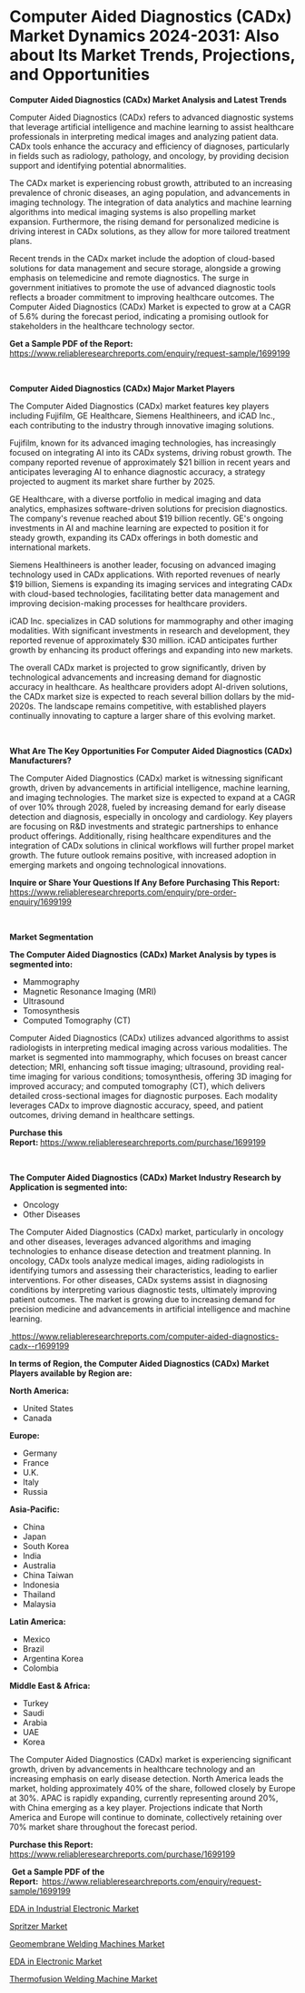<p><h1>Computer Aided Diagnostics (CADx) Market Dynamics 2024-2031: Also about Its Market Trends, Projections, and Opportunities</h1></p><p><strong>Computer Aided Diagnostics (CADx) Market Analysis and Latest Trends</strong></p>
<p><p>Computer Aided Diagnostics (CADx) refers to advanced diagnostic systems that leverage artificial intelligence and machine learning to assist healthcare professionals in interpreting medical images and analyzing patient data. CADx tools enhance the accuracy and efficiency of diagnoses, particularly in fields such as radiology, pathology, and oncology, by providing decision support and identifying potential abnormalities.</p><p>The CADx market is experiencing robust growth, attributed to an increasing prevalence of chronic diseases, an aging population, and advancements in imaging technology. The integration of data analytics and machine learning algorithms into medical imaging systems is also propelling market expansion. Furthermore, the rising demand for personalized medicine is driving interest in CADx solutions, as they allow for more tailored treatment plans.</p><p>Recent trends in the CADx market include the adoption of cloud-based solutions for data management and secure storage, alongside a growing emphasis on telemedicine and remote diagnostics. The surge in government initiatives to promote the use of advanced diagnostic tools reflects a broader commitment to improving healthcare outcomes. The Computer Aided Diagnostics (CADx) Market is expected to grow at a CAGR of 5.6% during the forecast period, indicating a promising outlook for stakeholders in the healthcare technology sector.</p></p>
<p><strong>Get a Sample PDF of the Report:&nbsp;</strong> <a href="https://www.reliableresearchreports.com/enquiry/request-sample/1699199?utm_campaign=83&utm_medium=2&utm_source=Github&utm_content=ia&utm_term=20102024&utm_id=computer-aided-diagnostics-cadx">https://www.reliableresearchreports.com/enquiry/request-sample/1699199</a></p>
<p>&nbsp;</p>
<p><strong>Computer Aided Diagnostics (CADx) Major Market Players</strong></p>
<p><p>The Computer Aided Diagnostics (CADx) market features key players including Fujifilm, GE Healthcare, Siemens Healthineers, and iCAD Inc., each contributing to the industry through innovative imaging solutions. </p><p>Fujifilm, known for its advanced imaging technologies, has increasingly focused on integrating AI into its CADx systems, driving robust growth. The company reported revenue of approximately $21 billion in recent years and anticipates leveraging AI to enhance diagnostic accuracy, a strategy projected to augment its market share further by 2025.</p><p>GE Healthcare, with a diverse portfolio in medical imaging and data analytics, emphasizes software-driven solutions for precision diagnostics. The company's revenue reached about $19 billion recently. GE's ongoing investments in AI and machine learning are expected to position it for steady growth, expanding its CADx offerings in both domestic and international markets.</p><p>Siemens Healthineers is another leader, focusing on advanced imaging technology used in CADx applications. With reported revenues of nearly $19 billion, Siemens is expanding its imaging services and integrating CADx with cloud-based technologies, facilitating better data management and improving decision-making processes for healthcare providers.</p><p>iCAD Inc. specializes in CAD solutions for mammography and other imaging modalities. With significant investments in research and development, they reported revenue of approximately $30 million. iCAD anticipates further growth by enhancing its product offerings and expanding into new markets.</p><p>The overall CADx market is projected to grow significantly, driven by technological advancements and increasing demand for diagnostic accuracy in healthcare. As healthcare providers adopt AI-driven solutions, the CADx market size is expected to reach several billion dollars by the mid-2020s. The landscape remains competitive, with established players continually innovating to capture a larger share of this evolving market.</p></p>
<p>&nbsp;</p>
<p><strong>What Are The Key Opportunities For Computer Aided Diagnostics (CADx) Manufacturers?</strong></p>
<p><p>The Computer Aided Diagnostics (CADx) market is witnessing significant growth, driven by advancements in artificial intelligence, machine learning, and imaging technologies. The market size is expected to expand at a CAGR of over 10% through 2028, fueled by increasing demand for early disease detection and diagnosis, especially in oncology and cardiology. Key players are focusing on R&D investments and strategic partnerships to enhance product offerings. Additionally, rising healthcare expenditures and the integration of CADx solutions in clinical workflows will further propel market growth. The future outlook remains positive, with increased adoption in emerging markets and ongoing technological innovations.</p></p>
<p><strong>Inquire or Share Your Questions If Any Before Purchasing This Report:</strong> <a href="https://www.reliableresearchreports.com/enquiry/pre-order-enquiry/1699199?utm_campaign=83&utm_medium=2&utm_source=Github&utm_content=ia&utm_term=20102024&utm_id=computer-aided-diagnostics-cadx">https://www.reliableresearchreports.com/enquiry/pre-order-enquiry/1699199</a></p>
<p>&nbsp;</p>
<p><strong>Market Segmentation</strong></p>
<p><strong>The Computer Aided Diagnostics (CADx) Market Analysis by types is segmented into:</strong></p>
<p><ul><li>Mammography</li><li>Magnetic Resonance Imaging (MRI)</li><li>Ultrasound</li><li>Tomosynthesis</li><li>Computed Tomography (CT)</li></ul></p>
<p><p>Computer Aided Diagnostics (CADx) utilizes advanced algorithms to assist radiologists in interpreting medical imaging across various modalities. The market is segmented into mammography, which focuses on breast cancer detection; MRI, enhancing soft tissue imaging; ultrasound, providing real-time imaging for various conditions; tomosynthesis, offering 3D imaging for improved accuracy; and computed tomography (CT), which delivers detailed cross-sectional images for diagnostic purposes. Each modality leverages CADx to improve diagnostic accuracy, speed, and patient outcomes, driving demand in healthcare settings.</p></p>
<p><strong>Purchase this Report:&nbsp;</strong><a href="https://www.reliableresearchreports.com/purchase/1699199?utm_campaign=83&utm_medium=2&utm_source=Github&utm_content=ia&utm_term=20102024&utm_id=computer-aided-diagnostics-cadx">https://www.reliableresearchreports.com/purchase/1699199</a></p>
<p>&nbsp;</p>
<p><strong>The Computer Aided Diagnostics (CADx) Market Industry Research by Application is segmented into:</strong></p>
<p><ul><li>Oncology</li><li>Other Diseases</li></ul></p>
<p><p>The Computer Aided Diagnostics (CADx) market, particularly in oncology and other diseases, leverages advanced algorithms and imaging technologies to enhance disease detection and treatment planning. In oncology, CADx tools analyze medical images, aiding radiologists in identifying tumors and assessing their characteristics, leading to earlier interventions. For other diseases, CADx systems assist in diagnosing conditions by interpreting various diagnostic tests, ultimately improving patient outcomes. The market is growing due to increasing demand for precision medicine and advancements in artificial intelligence and machine learning.</p></p>
<p><a href="https://www.reliableresearchreports.com/computer-aided-diagnostics-cadx--r1699199?utm_campaign=83&utm_medium=2&utm_source=Github&utm_content=ia&utm_term=20102024&utm_id=computer-aided-diagnostics-cadx">&nbsp;https://www.reliableresearchreports.com/computer-aided-diagnostics-cadx--r1699199</a></p>
<p><strong>In terms of Region, the Computer Aided Diagnostics (CADx) Market Players available by Region are:</strong></p>
<p>
    <p> <strong> North America: </strong>
        <ul>
            <li>United States</li>
            <li>Canada</li>
        </ul>
        </p> 
    <p> <strong> Europe: </strong>
        <ul>
            <li>Germany</li>
            <li>France</li>
            <li>U.K.</li>
            <li>Italy</li>
            <li>Russia</li>
        </ul>
        </p> 
    <p> <strong> Asia-Pacific: </strong>
        <ul>
            <li>China</li>
            <li>Japan</li>
            <li>South Korea</li>
            <li>India</li>
            <li>Australia</li>
            <li>China Taiwan</li>
            <li>Indonesia</li>
            <li>Thailand</li>
            <li>Malaysia</li>
        </ul>
        </p> 
    <p> <strong> Latin America: </strong>
        <ul>
            <li>Mexico</li>
            <li>Brazil</li>
            <li>Argentina Korea</li>
            <li>Colombia</li>
        </ul>
        </p> 
    <p> <strong> Middle East & Africa: </strong>
        <ul>
            <li>Turkey</li>
            <li>Saudi</li>
            <li>Arabia</li>
            <li>UAE</li>
            <li>Korea</li>
        </ul>
    </p>
    </p>
<p><p>The Computer Aided Diagnostics (CADx) market is experiencing significant growth, driven by advancements in healthcare technology and an increasing emphasis on early disease detection. North America leads the market, holding approximately 40% of the share, followed closely by Europe at 30%. APAC is rapidly expanding, currently representing around 20%, with China emerging as a key player. Projections indicate that North America and Europe will continue to dominate, collectively retaining over 70% market share throughout the forecast period.</p></p>
<p><strong>Purchase this Report: </strong><a href="https://www.reliableresearchreports.com/purchase/1699199?utm_campaign=83&utm_medium=2&utm_source=Github&utm_content=ia&utm_term=20102024&utm_id=computer-aided-diagnostics-cadx">https://www.reliableresearchreports.com/purchase/1699199</a></p>
<p>&nbsp;<strong>Get a Sample PDF of the Report:&nbsp;&nbsp;</strong><a href="https://www.reliableresearchreports.com/enquiry/request-sample/1699199?utm_campaign=83&utm_medium=2&utm_source=Github&utm_content=ia&utm_term=20102024&utm_id=computer-aided-diagnostics-cadx">https://www.reliableresearchreports.com/enquiry/request-sample/1699199</a></p>
<p><strong></strong></p>
<p><p><a href="https://github.com/fosters9adames/Market-Research-Report-List-1/blob/main/eda-in-industrial-electronic-market.md?utm_campaign=83&utm_medium=2&utm_source=Github&utm_content=ia&utm_term=20102024&utm_id=computer-aided-diagnostics-cadx">EDA in Industrial Electronic Market</a></p><p><a href="https://www.linkedin.com/pulse/spritzer-market-outlook-forecast-from-2024-2031-acceptable-research-dri8e?utm_campaign=83&utm_medium=2&utm_source=Github&utm_content=ia&utm_term=20102024&utm_id=computer-aided-diagnostics-cadx">Spritzer Market</a></p><p><a href="https://issuu.com/reportprime-2/docs/geomembrane-welding-machines-market_6e1bcee86245d9?utm_campaign=83&utm_medium=2&utm_source=Github&utm_content=ia&utm_term=20102024&utm_id=computer-aided-diagnostics-cadx">Geomembrane Welding Machines Market</a></p><p><a href="https://github.com/dowsegmspivadlk/Market-Research-Report-List-1/blob/main/eda-in-electronic-market.md?utm_campaign=83&utm_medium=2&utm_source=Github&utm_content=ia&utm_term=20102024&utm_id=computer-aided-diagnostics-cadx">EDA in Electronic Market</a></p><p><a href="https://issuu.com/reportprime-2/docs/thermofusion-welding-machine-market_151dddd8ebccc8?utm_campaign=83&utm_medium=2&utm_source=Github&utm_content=ia&utm_term=20102024&utm_id=computer-aided-diagnostics-cadx">Thermofusion Welding Machine Market</a></p></p>